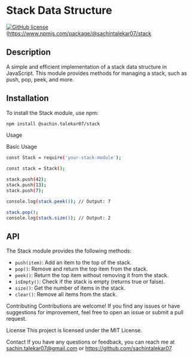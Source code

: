 # Stack Data Structure

[![GitHub license](https://img.shields.io/github/license/sachintalekar07/stack)](https://github.com/sachintalekar07/stack/blob/main/LICENSE)
(https://www.npmjs.com/package/@sachintalekar07/stack

## Description

A simple and efficient implementation of a stack data structure in JavaScript. This module provides methods for managing a stack, such as push, pop, peek, and more.

## Installation

To install the Stack module, use npm:

```bash
npm install @sachin.talekar07/stack
```

Usage

Basic Usage

```bash
const Stack = require('your-stack-module');

const stack = Stack();

stack.push(42);
stack.push(13);
stack.push(7);

console.log(stack.peek()); // Output: 7

stack.pop();
console.log(stack.size()); // Output: 2
```
## API

The Stack module provides the following methods:

- `push(item)`: Add an item to the top of the stack.
- `pop()`: Remove and return the top item from the stack.
- `peek()`: Return the top item without removing it from the stack.
- `isEmpty()`: Check if the stack is empty (returns true or false).
- `size()`: Get the number of items in the stack.
- `clear()`: Remove all items from the stack.


Contributing
Contributions are welcome! If you find any issues or have suggestions for improvement, feel free to open an issue or submit a pull request.

License
This project is licensed under the MIT License.

Contact
If you have any questions or feedback, you can reach me at sachin.talekar07@gmail.com or https://github.com/sachintalekar07.
